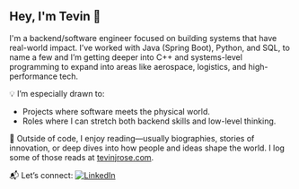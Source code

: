 ## Hey, I'm Tevin 👋

I'm a backend/software engineer focused on building systems that have real-world impact. I’ve worked with Java (Spring Boot), Python, and SQL, to name a few and I’m getting deeper into C++ and systems-level programming to expand into areas like aerospace, logistics, and high-performance tech.

💡 I’m especially drawn to:
- Projects where software meets the physical world.
- Roles where I can stretch both backend skills and low-level thinking.

🧠 Outside of code, I enjoy reading—usually biographies, stories of innovation, or deep dives into how people and ideas shape the world. I log some of those reads at [tevinjrose.com](https://tevinjrose.com).

📬 Let’s connect:
[![LinkedIn](https://img.shields.io/badge/LinkedIn-blue?logo=linkedin&logoColor=white)](https://www.linkedin.com/in/tevinrose/)
